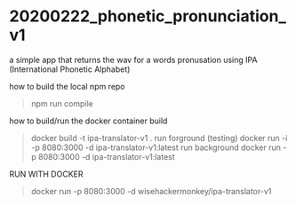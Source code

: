 # 20200222_phonetic_pronunciation_v1
 a simple app that returns the wav for a words pronusation using IPA (International Phonetic Alphabet)

how to build the local npm repo
> npm run compile

how to build/run the docker container
build 
>docker build -t ipa-translator-v1 .
run forground (testing)
> docker run -i -p 8080:3000 -d ipa-translator-v1:latest
run background
> docker run -p 8080:3000 -d ipa-translator-v1:latest


RUN WITH DOCKER
>docker run -p 8080:3000 -d  wisehackermonkey/ipa-translator-v1